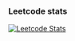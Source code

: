 
### Leetcode stats

[![Leetcode Stats](https://leetcard.jacoblin.cool/infohakhak)](https://leetcode.com/infohakhak)
